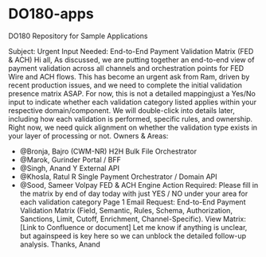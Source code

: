 # DO180-apps
DO180 Repository for Sample Applications

Subject: Urgent Input Needed: End-to-End Payment Validation Matrix (FED & ACH)
Hi all,
As discussed, we are putting together an end-to-end view of payment validation across all channels and
orchestration points for FED Wire and ACH flows. This has become an urgent ask from Ram, driven by
recent production issues, and we need to complete the initial validation presence matrix ASAP.
For now, this is not a detailed mappingjust a Yes/No input to indicate whether each validation category listed
applies within your respective domain/component.
We will double-click into details later, including how each validation is performed, specific rules, and
ownership. Right now, we need quick alignment on whether the validation type exists in your layer of
processing or not.
Owners & Areas:
- @Bronja, Bajro (CWM-NR) H2H Bulk File Orchestrator
- @Marok, Gurinder Portal / BFF
- @Singh, Anand Y External API
- @Khosla, Ratul R Single Payment Orchestrator / Domain API
- @Sood, Sameer Volpay FED & ACH Engine
Action Required:
Please fill in the matrix by end of day today with just YES / NO under your area for each validation category
Page 1
Email Request: End-to-End Payment Validation Matrix
(Field, Semantic, Rules, Schema, Authorization, Sanctions, Limit, Cutoff, Enrichment, Channel-Specific).
View Matrix: [Link to Confluence or document]
Let me know if anything is unclear, but againspeed is key here so we can unblock the detailed follow-up
analysis.
Thanks,
Anand